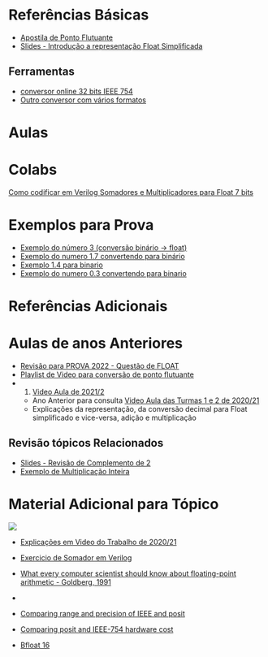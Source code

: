 # Referências Básicas

* [Apostila de Ponto Flutuante](https://github.com/arduinoufv/inf250/blob/master/download/apostila_float.pdf)
* [Slides - Introdução a representação Float Simplificada](https://github.com/arduinoufv/inf250/blob/master/download/float.pdf)
  
## Ferramentas 
* [conversor online 32 bits IEEE 754](https://www.h-schmidt.net/FloatConverter/IEEE754.html)
* [Outro conversor com vários formatos](https://float.exposed/0x6600)

# Aulas

# Colabs

[Como codificar em Verilog Somadores e Multiplicadores para Float 7 bits](https://colab.research.google.com/drive/1r94L9UTlPbcHrzLj0Xxeg5y4zSQjsAPB?usp=sharing)
# Exemplos para Prova
  * [Exemplo do número 3 (conversão binário -> float)](https://excalidraw.com/#json=ThDTJc-WLtJGrfPTOPnJr,kZmX1bOD0YpJdIB0xaaRdQ) 
  * [Exemplo do numero 1.7 convertendo para binário](https://excalidraw.com/#json=_BswoSwdBUj0DHYSujUtH,eO7PGC3_ZArxkw06SktwOA)
  * [Exemplo 1.4 para binario](https://excalidraw.com/#json=63fMyTJx8oIZbiBqfs1Vt,nYhClsGchi5uK0IANpj_NA)
  * [Exemplo do numero 0.3 convertendo para binario](https://excalidraw.com/#json=Et7uflMZQFQHkAs_tTtUD,d6P-UPS5D9B0SGH_2xnK7g)

# Referências Adicionais


# Aulas de anos Anteriores

* [Revisão para PROVA 2022 - Questão de FLOAT](https://www.youtube.com/playlist?list=PLcvOyD_LMr6lo4l-pWrpYbP-9z6vwBz4K)
* [Playlist de Video para conversão de ponto flutuante](https://www.youtube.com/playlist?list=PLcvOyD_LMr6nwdw2D7QmdA8oXo9qzWesU)
*  1. [Video Aula de 2021/2](https://www.youtube.com/playlist?list=PLcvOyD_LMr6kl8KV71SCe3DO0sE6O_Jhf) 
    * Ano Anterior para consulta [Video Aula das Turmas 1 e 2 de 2020/21](https://www.youtube.com/playlist?list=PLcvOyD_LMr6kPtUVoUJZtbH3l31TfDhSC)
    * Explicações da representação, da conversão decimal para Float simplificado e vice-versa, adição e multiplicação

## Revisão tópicos Relacionados
 * [Slides - Revisão de Complemento de 2](https://github.com/arduinoufv/inf250/blob/master/download/codificacao_1.pdf)
 * [Exemplo de Multiplicação Inteira](https://github.com/arduinoufv/inf250/blob/master/download/floatMultiplicacao.pdf)
 

# Material Adicional para Tópico

![](https://storage.googleapis.com/gweb-cloudblog-publish/images/Three_floating-point_formats.max-700x700.png)

* [Explicações em Video do Trabalho de 2020/21](https://www.youtube.com/playlist?list=PLcvOyD_LMr6kfu7FT7CTqWA1COZ5T3uQM)

* [Exercicio de Somador em Verilog](https://github.com/arduinoufv/inf250/blob/master/download/exerc_float_verilog.pdf)

* [What every computer scientist should know about floating-point arithmetic - Goldberg, 1991](https://dl.acm.org/doi/pdf/10.1145*/103162.103163?casa_token=97pNufyupxQAAAAA:jcl0gVshQLydjwzQuIkavga_WRYk7HIMSe8k-lmKnCIQggW-5oYaiAm-pYQL3GX-zJ1UBHXEvWgm)

* [](https://www.posithub.org/docs/Posits4.pdf)
* [Comparing range and precision of IEEE and posit](https://www.johndcook.com/blog/2018/04/14/ieee-vs-posit/)

* [Comparing posit and IEEE-754 hardware cost](https://hal.archives-ouvertes.fr/hal-03195756/file/2021_Posit_IEEE754_Hardware_Cost.pdf)

* [Bfloat 16 ](https://www.johndcook.com/blog/2018/11/15/bfloat16/)

